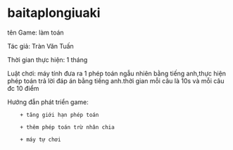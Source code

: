 # baitaplongiuaki



tên Game: làm toán

Tác giả: Tràn Văn Tuấn

Thời gian thực hiện: 1 tháng

Luật chơi: máy tính đưa ra 1 phép toán ngẫu nhiên bằng tiếng anh,thực hiện phép toán trả lời đáp án bằng tiếng anh.thời gian mỗi câu là 10s và mỗi câu đc 10 điểm

Hướng đẫn phát triển game:

        + tăng giới hạn phép toán
        
        + thêm phép toán trừ nhân chia
        
        + máy tự chơi
